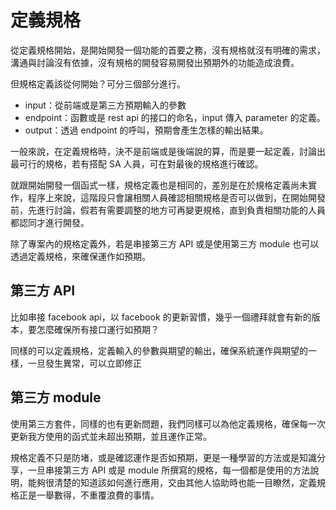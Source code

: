 定義規格
========

從定義規格開始，是開始開發一個功能的首要之務，沒有規格就沒有明確的需求，溝通與討論沒有依據，沒有規格的開發容易開發出預期外的功能造成浪費。

但規格定義該從何開始？可分三個部分進行。

-	input：從前端或是第三方預期輸入的參數
-	endpoint：函數或是 rest api 的接口的命名，input 傳入 parameter 的定義。
-	output：透過 endpoint 的呼叫，預期會產生怎樣的輸出結果。

一般來說，在定義規格時，決不是前端或是後端說的算，而是要一起定義，討論出最可行的規格，若有搭配 SA 人員，可在對最後的規格進行確認。

就跟開始開發一個函式一樣，規格定義也是相同的，差別是在於規格定義尚未實作，程序上來說，這階段只會讓相關人員確認相關規格是否可以做到，在開始開發前，先進行討論，假若有需要調整的地方可再變更規格，直到負責相關功能的人員都認同才進行開發。

除了專案內的規格定義外，若是串接第三方 API 或是使用第三方 module 也可以透過定義規格，來確保運作如預期。

第三方 API
----------

比如串接 facebook api，以 facebook 的更新習慣，幾乎一個禮拜就會有新的版本，要怎麼確保所有接口運行如預期？

同樣的可以定義規格，定義輸入的參數與期望的輸出，確保系統運作與期望的一樣，一旦發生異常，可以立即修正

第三方 module
-------------

使用第三方套件，同樣的也有更新問題，我們同樣可以為他定義規格，確保每一次更新我方使用的函式並未超出預期，並且運作正常。

規格定義不只是防堵，或是確認運作是否如預期，更是一種學習的方法或是知識分享，一旦串接第三方 API 或是 module 所撰寫的規格，每一個都是使用的方法說明，能夠很清楚的知道該如何進行應用，交由其他人協助時也能一目瞭然，定義規格正是一舉數得，不重覆浪費的事情。
